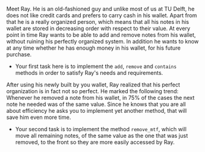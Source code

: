 Meet Ray. He is an old-fashioned guy and unlike most of us at TU Delft, he does not like credit cards and prefers to carry
cash in his wallet. Apart from that he is a really organized person, which means that all his notes in his wallet are stored
in decreasing order with respect to their value. At every point in time Ray wants to be able to add and remove notes from
his wallet, without ruining his perfectly organized system. In addition he wants to know at any time whether he has enough
money in his wallet, for his future purchase. 

- Your first task here is to implement the `add`, `remove` and `contains` methods in order to satisfy Ray's needs and requirements. <br>

After using his newly built by you wallet, Ray realized that his perfect organization is in fact not so perfect. He marked 
the following trend: Whenever he removed a note from his wallet, in 75% of the cases the next note he needed was of the same
value. Since he knows that you are all about efficiency he asks you to implement yet another method, that will save him 
even more time.

- Your second task is to implement the method `remove_mtf`, which will move all remaining notes, of the same value as the one 
that was just removed, to the front so they are more easily accessed by Ray.
